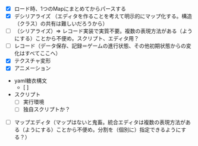 - [x] ロード時、1つのMapにまとめてからパースする
- [x] デシリアライズ （エディタを作ることを考えて明示的にマップ化する。構造（クラス）の共有は難しいだろうから）
- [ ] （シリアライズ）=> レコード実装で実質不要。複数の表現方法がある（ようにする）ことから不便め。スクリプト、エディタ用？
- [ ] レコード（データ保存、記録＝ゲームの進行状態、その他初期状態からの変化はすべてここへ）
- [x] テクスチャ変形
- [x] アニメーション
- yaml糖衣構文
    - [ ]
- スクリプト
    - [ ] 実行環境
    - [ ] 独自スクリプトか？
- [ ] マップエディタ（マップはないと鬼畜。統合エディタは複数の表現方法がある（ようにする）ことから不便め。分割を（個別に）指定できるようにする？）

